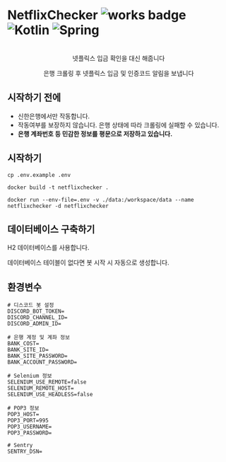 # NetflixChecker ![works badge](https://cdn.jsdelivr.net/gh/nikku/works-on-my-machine@v0.2.0/badge.svg) ![Kotlin](https://img.shields.io/badge/kotlin-%237F52FF.svg?logo=kotlin&logoColor=white) ![Spring](https://img.shields.io/badge/spring-%236DB33F.svg?logo=spring&logoColor=white)

<br/>
<div align="center">
넷플릭스 입금 확인을 대신 해줍니다
  
은행 크롤링 후 넷플릭스 입금 및 인증코드 알림을 보냅니다
</div>

## 시작하기 전에

- 신한은행에서만 작동합니다.
- 작동여부를 보장하지 않습니다. 은행 상태에 따라 크롤링에 실패할 수 있습니다.
- **은행 계좌번호 등 민감한 정보를 평문으로 저장하고 있습니다.**

## 시작하기

```shell
cp .env.example .env
```

```shell
docker build -t netflixchecker .

docker run --env-file=.env -v ./data:/workspace/data --name netflixchecker -d netflixchecker 
```

## 데이터베이스 구축하기 

H2 데이터베이스를 사용합니다.

데이터베이스 테이블이 없다면 봇 시작 시 자동으로 생성합니다.

## 환경변수

```dotenv
# 디스코드 봇 설정
DISCORD_BOT_TOKEN=
DISCORD_CHANNEL_ID=
DISCORD_ADMIN_ID=

# 은행 계정 및 계좌 정보
BANK_COST=
BANK_SITE_ID=
BANK_SITE_PASSWORD=
BANK_ACCOUNT_PASSWORD=

# Selenium 정보
SELENIUM_USE_REMOTE=false
SELENIUM_REMOTE_HOST=
SELENIUM_USE_HEADLESS=false

# POP3 정보
POP3_HOST=
POP3_PORT=995
POP3_USERNAME=
POP3_PASSWORD=

# Sentry
SENTRY_DSN=
```
